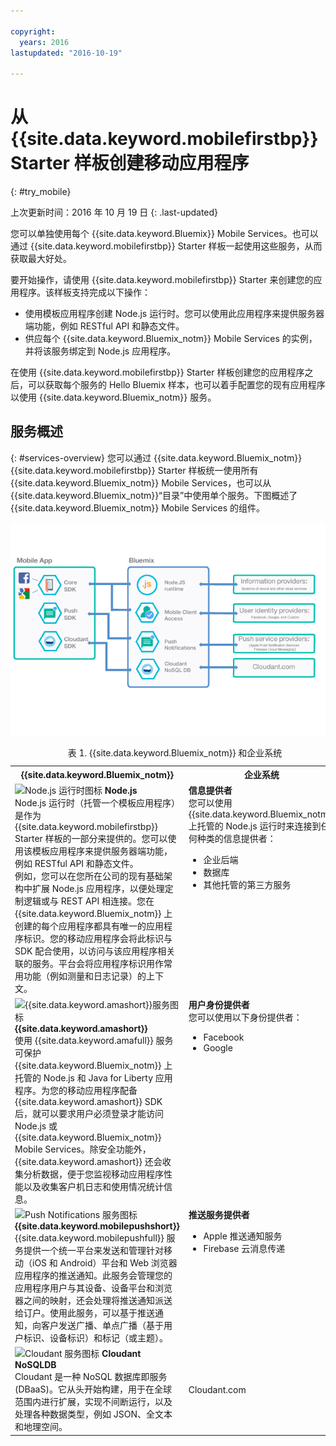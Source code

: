 ```yaml
---

copyright:
  years: 2016
lastupdated: "2016-10-19"

---
```


# 从 {{site.data.keyword.mobilefirstbp}} Starter 样板创建移动应用程序
{: #try_mobile}

上次更新时间：2016 年 10 月 19 日
{: .last-updated}

您可以单独使用每个 {{site.data.keyword.Bluemix}} Mobile Services。也可以通过 {{site.data.keyword.mobilefirstbp}} Starter 样板一起使用这些服务，从而获取最大好处。

要开始操作，请使用 {{site.data.keyword.mobilefirstbp}} Starter 来创建您的应用程序。该样板支持完成以下操作：

* 使用模板应用程序创建 Node.js 运行时。您可以使用此应用程序来提供服务器端功能，例如 RESTful API 和静态文件。<!-- You can read more about operating this application in the Developing Mobile Backend section.-->
* 供应每个 {{site.data.keyword.Bluemix_notm}} Mobile Services 的实例，并将该服务绑定到 Node.js 应用程序。

<!--
<img src="images/mf_boiler_icon.png" alt="Bluemix mobile services" width="500"> {{site.data.keyword.mobilefirstbp}} Starter boilerplate
-->

在使用 {{site.data.keyword.mobilefirstbp}} Starter 样板创建您的应用程序之后，可以获取每个服务的 Hello Bluemix 样本，也可以着手配置您的现有应用程序以使用 {{site.data.keyword.Bluemix_notm}} 服务。


## 服务概述
{: #services-overview}
您可以通过 {{site.data.keyword.Bluemix_notm}} {{site.data.keyword.mobilefirstbp}} Starter 样板统一使用所有 {{site.data.keyword.Bluemix_notm}} Mobile Services，也可以从 {{site.data.keyword.Bluemix_notm}}“目录”中使用单个服务。下图概述了 {{site.data.keyword.Bluemix_notm}} Mobile Services 的组件。

![{{site.data.keyword.Bluemix_notm}} Mobile Services 体系结构](images/bms_architecture.jpg)

<table summary="此表描述了 {{site.data.keyword.Bluemix_notm}} Mobile services">
<caption>表 1. {{site.data.keyword.Bluemix_notm}} 和企业系统</caption>
<th>{{site.data.keyword.Bluemix_notm}}</th>
<th>企业系统</th>
<tr>
<td> <img src="images/i_js_64.png" alt="Node.js 运行时图标"> <b>Node.js</b><br/>Node.js 运行时（托管一个模板应用程序）是作为 {{site.data.keyword.mobilefirstbp}} Starter 样板的一部分来提供的。您可以使用该模板应用程序来提供服务器端功能，例如 RESTful API 和静态文件。<br/>例如，您可以在您所在公司的现有基础架构中扩展 Node.js 应用程序，以便处理定制逻辑或与 REST API 相连接。您在 {{site.data.keyword.Bluemix_notm}} 上创建的每个应用程序都具有唯一的应用程序标识。您的移动应用程序会将此标识与 SDK 配合使用，以访问与该应用程序相关联的服务。平台会将应用程序标识用作常用功能（例如测量和日志记录）的上下文。<!--You can read more about operating this application in the "Developing Mobile Backend" section.--></td>
<td valign="top"><b>信息提供者</b> <br/>您可以使用 {{site.data.keyword.Bluemix_notm}} 上托管的 Node.js 运行时来连接到任何种类的信息提供者：<ul>
	<li>企业后端</li>
	<li>数据库</li>
	<li>其他托管的第三方服务</li>
</ul>
</td>
</tr>
<tr>
<td><img src="images/catalog_icons-05.png" alt="{{site.data.keyword.amashort}}服务图标"> <b>{{site.data.keyword.amashort}}</b><br/>使用 {{site.data.keyword.amafull}} 服务可保护 {{site.data.keyword.Bluemix_notm}} 上托管的 Node.js 和 Java for Liberty 应用程序。为您的移动应用程序配备 {{site.data.keyword.amashort}} SDK 后，就可以要求用户必须登录才能访问 Node.js 或 {{site.data.keyword.Bluemix_notm}} Mobile Services。除安全功能外，{{site.data.keyword.amashort}} 还会收集分析数据，便于您监视移动应用程序性能以及收集客户机日志和使用情况统计信息。</td>
<td valign="top"><b>用户身份提供者</b> <br/>您可以使用以下身份提供者：<ul><li>Facebook</li><li>Google</li></ul></td>
</tr>
<tr>
<td><img src="images/catalog_icons-09.png" alt="Push Notifications 服务图标"> <b>{{site.data.keyword.mobilepushshort}}</b><br/>{{site.data.keyword.mobilepushfull}} 服务提供一个统一平台来发送和管理针对移动（iOS 和 Android）平台和 Web 浏览器应用程序的推送通知。此服务会管理您的应用程序用户与其设备、设备平台和浏览器之间的映射，还会处理将推送通知派送给订户。使用此服务，可以基于推送通知，向客户发送广播、单点广播（基于用户标识、设备标识）和标记（或主题）。</td>
<td valign="top"><b>推送服务提供者</b><ul><li>Apple 推送通知服务</li><li>Firebase 云消息传递</li></ul></td>
</tr>
<tr>
<td><img src="images/cloudant64.png" alt="Cloudant 服务图标"> <b>Cloudant NoSQLDB</b><br/>Cloudant 是一种 NoSQL 数据库即服务 (DBaaS)。它从头开始构建，用于在全球范围内进行扩展，实现不间断运行，以及处理各种数据类型，例如 JSON、全文本和地理空间。</td>
<td>Cloudant.com</td>
</tr>
</table>
